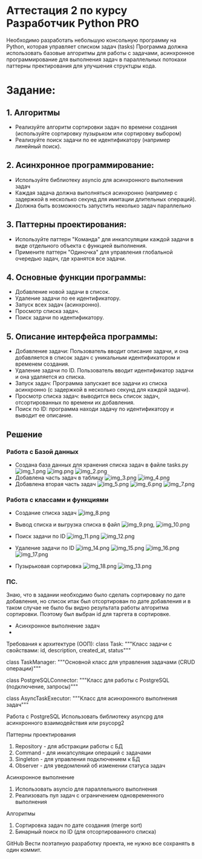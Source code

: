 # Аттестация 2 по курсу Разработчик Python PRO

Необходимо разработать небольшую консольную программу на Python, которая управляет списком задач (tasks)
Программа должна использовать базовые алгоритмы для работы с задачами, асинхронное программирование для выполнения задач в параллельных потокахи паттерны пректирования для улучшения структцры кода.

# Задание:
## 1. Алгоритмы
- Реализуйте алгоритм сортировки задач по времени создания (используйте сортировку пузырьком или сортировку выбором)
- Реализуйте поиск задачи по ее идентификатору (например линейный поиск).

## 2. Асинхронное программирование:
- Используйте библиотеку asyncio для асинхронного выполнения задач
- Каждая задача должна выполняться асинхронно (например с задержкой в несколько секунд для имитации длительных операций).
- Должна быть возможность запустить неколько задач параллельно

## 3. Паттерны проектирования:
- Используйте паттерн "Команда" для инкапсуляции каждой задачи в виде отдельного объекта с функцией выполнения.
- Примените паттерн "Одиночка" для управления глобальной очередью задач, где хранятся все задачи.

## 4. Основные функции программы:
- Добавление новой задачи в список.
- Удаление задачи по ее идентификатору.
- Запуск всех задач (асинхронно).
- Просмотр списка задач.
- Поиск задачи по идентификатору.

## 5. Описание интерфейса программы:
- Добавление задачи: Пользователь вводит описание задачи, и она добавляется в список задач с уникальным идентификатором и временем создания.
- Удаление задачи по ID. Пользователь вводит идентификатор задачи и она удаляется из списка.
- Запуск задач: Программа запускает все задачи из списка асинхронно (с задержкой в несколько секунд для каждой задачи).
- Просмотр списка задач: выводится весь список задач, отсортированных по времени их добавления.
- Поиск по ID: программа находи задачу по идентификатору и выводит ее описание.


## Решение
### Работа с Базой данных
- Создана база данных для хранения списка задач в файле tasks.py
![img_1.png](img_1.png)
![img.png](img.png)
![img_2.png](img_2.png)
- Добавлена часть задач в таблицу
![img_3.png](img_3.png)
![img_4.png](img_4.png)
- Добавлена вторая часть задач
![img_5.png](img_5.png)
![img_6.png](img_6.png)
![img_7.png](img_7.png)

### Работа с классами и функциями
- Создание списка задач
![img_8.png](img_8.png)
- Вывод списка и выгрузка списка в файл 
![img_9.png](img_9.png), 
![img_10.png](img_10.png)
- Поиск задачи по ID
![img_11.png](img_11.png)
![img_12.png](img_12.png)

- Удаление задачи по ID
![img_14.png](img_14.png)
![img_15.png](img_15.png)
![img_16.png](img_16.png)
![img_17.png](img_17.png)
- Пузырьковая сортировка
![img_18.png](img_18.png)
![img_13.png](img_13.png)

### ПС. 
Знаю, что в задании необходимо было сделать сортироваку по дате добавления, но список итак был отсортирован по дате добавления и в таком случае не было бы видно результата работы алгоритма сортировки. Поэтому был выбран id для таргета в сортировке.

- Асинхронное выполнение задач
- 


Требования к архитектуре (ООП):
class Task:
    """Класс задачи с свойствами: id, description, created_at, status"""
    
class TaskManager:
    """Основной класс для управления задачами (CRUD операции)"""
    
class PostgreSQLConnector:
    """Класс для работы с PostgreSQL (подключение, запросы)"""
    
class AsyncTaskExecutor:
    """Класс для асинхронного выполнения задач"""


Работа с PostgreSQL
Использовать библиотеку asyncpg для асинхронного взаимодействия или psycopg2

Паттерны проектирования
1. Repository - для абстракции работы с БД
2. Command - для инкапсуляции операций с задачами
3. Singleton - для управления подключением к БД
4. Observer - для уведомлений об изменении статуса задач

Асинхронное выполнение
1. Использовать asyncio для параллельного выполнения
2. Реализовать пул задач с ограничением одновременного выполнения

Алгоритмы
1. Сортировка задач по дате создания (merge sort)
2. Бинарный поиск по ID (для отсортированного списка)

GitHub
Вести поэтапную разработку проекта, не нужно все сохранять в один коммит.



